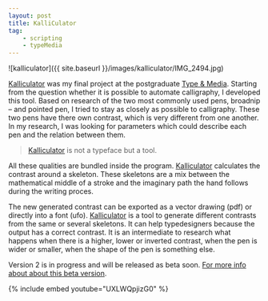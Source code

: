 ```yaml
---
layout: post
title: KalliCulator
tag:
    - scripting
    - typeMedia
---
```


![kalliculator]({{ site.baseurl }}/images/kalliculator/IMG_2494.jpg)

<!--more-->

[Kalliculator][KC] was my final project at the postgraduate [Type & Media][TM]. Starting from the question whether it is possible to automate calligraphy, I developed this tool. Based on research of the two most commonly used pens, broadnip – and pointed pen, I tried to stay as closely as possible to calligraphy. These two pens have there own contrast, which is very different from one another. In my research, I was looking for parameters which could describe each pen and the relation between them.

> [Kalliculator][KC] is not a typeface but a tool.

All these qualities are bundled inside the program. [Kalliculator][KC] calculates the contrast around a skeleton. These skeletons are a mix between the mathematical middle of a stroke and the imaginary path the hand follows during the writing proces.

The new generated contrast can be exported as a vector drawing (pdf) or directly into a font (ufo). [Kalliculator][KC] is a tool to generate different contrasts from the same or several skeletons. It can help typedesigners because the output has a correct contrast. It is an intermediate to research what happens when there is a higher, lower or inverted contrast, when the pen is wider or smaller, when the shape of the pen is something else.

Version 2 is in progress and will be released as beta soon. [For more info about about this beta version][KC].

{% include embed youtube="UXLWQpjizG0" %}

[KC]: http://kalliculator.com/
[TM]: http://www.typemedia.org/